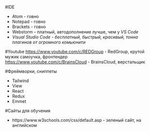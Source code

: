 #IDE
<ul>
  <li>Atom - говно</li>
  <li>Notepad - говно</li>
  <li>Brackets - говно</li>
  <li>Webstorm - платный, автодополнение лучше, чем у <i>VS Code</i></li>
  <li><i>Visual Studio Code - бесплатный, быстрый, красивый, тонна плагинов от огромного комьюнити</i></li>
</ul>

#Youtube 
https://www.youtube.com/c/REDGroup - RedGroup, крутой мужик самоучка, фронтендер<br>
https://www.youtube.com/c/BrainsCloud - BrainsCloud, верстальщик

#Фреймворки, сниппеты
<ul>
  <li>Tailwind</li>
  <li>View</li>
  <li>React</li>
  <li>Redux</li>
  <li>Emmet</li>
</ul>

#Сайты для обучения
<ul>
  <li>https://www.w3schools.com/css/default.asp - зеленый сайт, на английском</li>
</ul>

